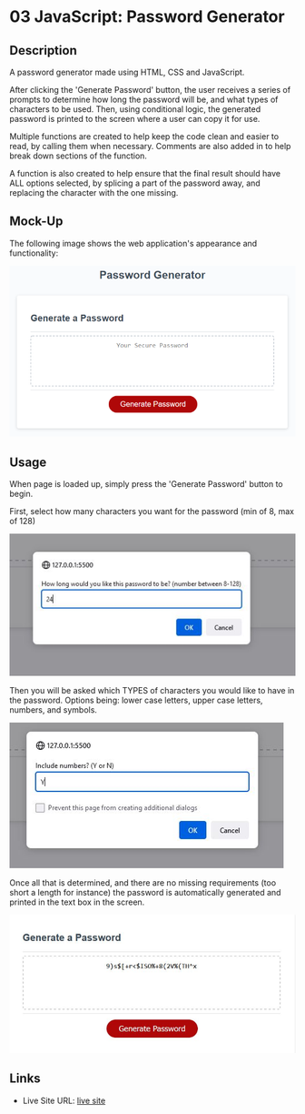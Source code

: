 # 03 JavaScript: Password Generator

## Description

A password generator made using HTML, CSS and JavaScript.

After clicking the 'Generate Password' button, the user receives a series of prompts to determine how long the password will be, and what types of characters to be used. Then, using conditional logic, the generated password is printed to the screen where a user can copy it for use.

Multiple functions are created to help keep the code clean and easier to read, by calling them when necessary. Comments are also added in to help break down sections of the function.

A function is also created to help ensure that the final result should have ALL options selected, by splicing a part of the password away, and replacing the character with the one missing.

## Mock-Up

The following image shows the web application's appearance and functionality:

![The Password Generator application displays a red button to "Generate Password".](./Assets/03-javascript-homework-demo.png)

## Usage

When page is loaded up, simply press the 'Generate Password' button to begin.

First, select how many characters you want for the password (min of 8, max of 128)

![prompt window asking user how many characters they would like](./Assets/prompt-window-char.JPG)

Then you will be asked which TYPES of characters you would like to have in the password. Options being: lower case letters, upper case letters, numbers, and symbols.

![prompt window asking user if they'd like the displayed character set to be considered for the password](./Assets/prompt-window-selection.JPG)

Once all that is determined, and there are no missing requirements (too short a length for instance) the password is automatically generated and printed in the text box in the screen.

![final result showing the user's generated password on screen](./Assets/generated-result.JPG)

## Links

- Live Site URL: [live site](https://jon-ledo.github.io/bc-module3-challenge__password-generator/)
